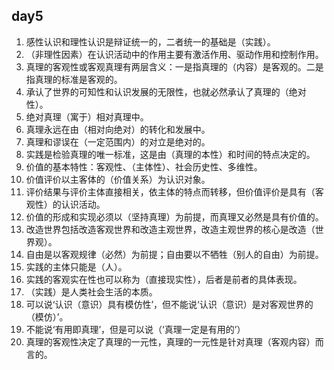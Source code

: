 <!--
 * @Author: 唐王瑶
 * @Email：tangwangyao@hualala.com
 * @Date: 2022-10-25 20:16:27
 * @LastEditors: 唐王瑶
 * @Description: 页面/组件/功能的描述
 * @FilePath: /graduateExamLearnEnglish/20221025/politics.md
-->

## day5
1. 感性认识和理性认识是辩证统一的，二者统一的基础是（实践）。
2. （非理性因素）在认识活动中的作用主要有激活作用、驱动作用和控制作用。
3. 真理的客观性或客观真理有两层含义：一是指真理的（内容）是客观的。二是指真理的标准是客观的。
4. 承认了世界的可知性和认识发展的无限性，也就必然承认了真理的（绝对性）。
5. 绝对真理（寓于）相对真理中。
6. 真理永远在由（相对向绝对）的转化和发展中。
7. 真理和谬误在（一定范围内）的对立是绝对的。
8. 实践是检验真理的唯一标准，这是由（真理的本性）和时间的特点决定的。
9. 价值的基本特性：客观性、（主体性）、社会历史性、多维性。
10. 价值评价以主客体的（价值关系）为认识对象。
11. 评价结果与评价主体直接相关，依主体的特点而转移，但价值评价是具有（客观性）的认识活动。
12. 价值的形成和实现必须以（坚持真理）为前提，而真理又必然是具有价值的。
13. 改造世界包括改造客观世界和改造主观世界，改造主观世界的核心是改造（世界观）。
14. 自由是以客观规律（必然）为前提；自由要以不牺牲（别人的自由）为前提。
15. 实践的主体只能是（人）。
16. 实践的客观实在性也可以称为（直接现实性），后者是前者的具体表现。
17. （实践）是人类社会生活的本质。
18. 可以说‘认识（意识）具有模仿性’，但不能说‘认识（意识）是对客观世界的（模仿）’。
19. 不能说‘有用即真理’，但是可以说（‘真理一定是有用的’）
20. 真理的客观性决定了真理的一元性，真理的一元性是针对真理（客观内容）而言的。